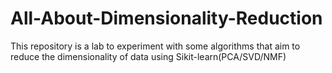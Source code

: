 # All-About-Dimensionality-Reduction
This repository is a lab to experiment with some algorithms that aim to reduce the dimensionality of data using Sikit-learn(PCA/SVD/NMF)
